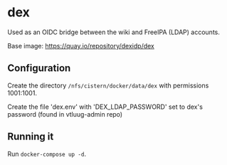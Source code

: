 # dex


Used as an OIDC bridge between the wiki and FreeIPA (LDAP) accounts.

Base image: https://quay.io/repository/dexidp/dex



## Configuration

Create the directory `/nfs/cistern/docker/data/dex` with permissions 1001:1001.

Create the file 'dex.env' with 'DEX_LDAP_PASSWORD' set to dex's password (found in vtluug-admin repo)


## Running it

Run `docker-compose up -d`.
